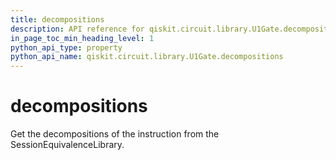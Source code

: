 ```yaml
---
title: decompositions
description: API reference for qiskit.circuit.library.U1Gate.decompositions
in_page_toc_min_heading_level: 1
python_api_type: property
python_api_name: qiskit.circuit.library.U1Gate.decompositions
---
```


# decompositions

Get the decompositions of the instruction from the SessionEquivalenceLibrary.

